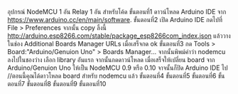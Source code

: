 อุปกรณ์ 
NodeMCU 1 อัน
Relay 1 อัน
สำหรับโค้ด 
ขั้นตอนที่1 ดาวน์โหลด Arduino IDE จาก https://www.arduino.cc/en/main/software.
ขั้นตอนที่2 เปิด Arduino IDE กดไปที่ File > Preferences จากนั้น copy ลิ้งนี้ http://arduino.esp8266.com/stable/package_esp8266com_index.json
แล้ววางในช่อง Additional Boards Manager URLs เมื่อเสร็จกด ok
ขั้นตอนที่3 กด Tools > Board:"Arduino/Genuion Uno" > Boards Manager... จากนั้นพิพม์คำว่า nodemcu ลงไปในชองว่าง เลือก library อันแรก  จากนั้นกดดาวน์โหลด 
เมื่อเสร็จให้เปลี่ยน board จาก Arduino/Genuion Uno ให้เป็น NodeMCU 0.9 หรือ 0.10 จาจนั้นก็ปิด Arduino IDE ไป
//ตอนนี้คุณได้ดาวโหลด board สำหรับ nodemcu แล้ว
ขั้นตอนที่4 
ขั้นตอนที่5
ขั้นตอนที่6
ขั้นตอนที่7
ขั้นตอนที่8
ขั้นตอนที่9
ขั้นตอนที่10
